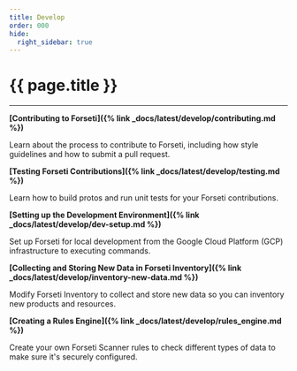 ```yaml
---
title: Develop
order: 000
hide:
  right_sidebar: true
---
```


# {{ page.title }} 

---

**[Contributing to Forseti]({% link _docs/latest/develop/contributing.md %})**

Learn about the process to contribute to Forseti, including how style guidelines and how to submit
a pull request.

**[Testing Forseti Contributions]({% link _docs/latest/develop/testing.md %})**

Learn how to build protos and run unit tests for your Forseti contributions.

**[Setting up the Development Environment]({% link _docs/latest/develop/dev-setup.md %})**

Set up Forseti for local development from the Google Cloud Platform (GCP) infrastructure to
executing commands.

**[Collecting and Storing New Data in Forseti Inventory]({% link _docs/latest/develop/inventory-new-data.md %})**

Modify Forseti Inventory to collect and store new data so you can inventory new products and
resources.

**[Creating a Rules Engine]({% link _docs/latest/develop/rules_engine.md %})**

Create your own Forseti Scanner rules to check different types of data to make sure it's securely
configured.
